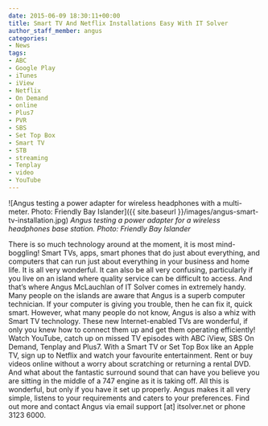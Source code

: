 ```yaml
---
date: 2015-06-09 18:30:11+00:00
title: Smart TV And Netflix Installations Easy With IT Solver
author_staff_member: angus
categories:
- News
tags:
- ABC
- Google Play
- iTunes
- iView
- Netflix
- On Demand
- online
- Plus7
- PVR
- SBS
- Set Top Box
- Smart TV
- STB
- streaming
- Tenplay
- video
- YouTube
---
```


![Angus testing a power adapter for wireless headphones with a multi-meter. Photo: Friendly Bay Islander]({{ site.baseurl }}/images/angus-smart-tv-installation.jpg) *Angus testing a power adapter for a wireless headphones base station. Photo: Friendly Bay Islander*

There is so much technology around at the moment, it is most mind-boggling! Smart TVs, apps, smart phones that do just about everything, and computers that can run just about everything in your business and home life. It is all very wonderful.
It can also be all very confusing, particularly if you live on an island where quality service can be difficult to access. And that’s where Angus McLauchlan of IT Solver comes in extremely handy.
Many people on the islands are aware that Angus is a superb computer technician. If your computer is giving you trouble, then he can fix it, quick smart.
However, what many people do not know, Angus is also a whiz with Smart TV technology. These new Internet-enabled TVs are wonderful, if only you knew how to connect them up and get them operating efficiently!
Watch YouTube, catch up on missed TV episodes with ABC iView, SBS On Demand, Tenplay and Plus7. With a Smart TV or Set Top Box like an Apple TV, sign up to Netflix and watch your favourite entertainment. Rent or buy videos online without a worry about scratching or returning a rental DVD.
And what about the fantastic surround sound that can have you believe you are sitting in the middle of a 747 engine as it is taking off.
All this is wonderful, but only if you have it set up properly. Angus makes it all very simple, listens to your requirements and caters to your preferences.
Find out more and contact Angus via email support [at] itsolver.net or phone 3123 6000.
